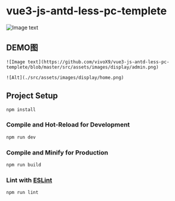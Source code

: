# vue3-js-antd-less-pc-templete
![Image text](https://github.com/vivoX9/vue3-js-antd-less-pc-templete/blob/master/src/assets/images/display/admin.png)
## DEMO图
```
![Image text](https://github.com/vivoX9/vue3-js-antd-less-pc-templete/blob/master/src/assets/images/display/admin.png)

![Alt](./src/assets/images/display/home.png)
```

## Project Setup

```sh
npm install
```

### Compile and Hot-Reload for Development

```sh
npm run dev
```

### Compile and Minify for Production

```sh
npm run build
```

### Lint with [ESLint](https://eslint.org/)

```sh
npm run lint
```

